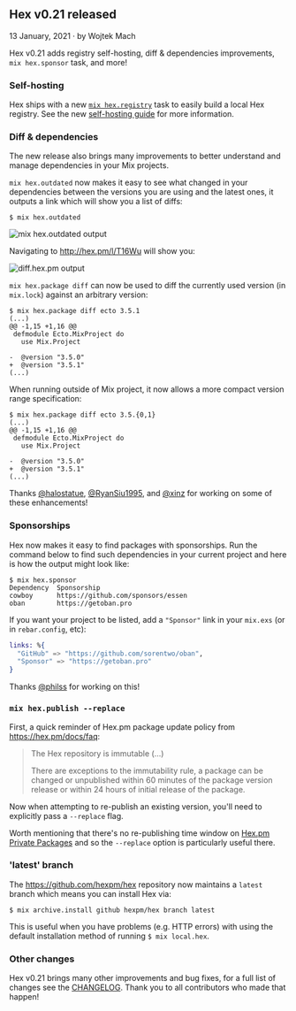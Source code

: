 ## Hex v0.21 released

<div class="subtitle"><time datetime="2021-01-13T00:00:00Z">13 January, 2021</time> · by Wojtek Mach</div>

Hex v0.21 adds registry self-hosting, diff & dependencies improvements, `mix hex.sponsor` task, and more!

### Self-hosting

Hex ships with a new [`mix hex.registry`](https://hexdocs.pm/hex/Mix.Tasks.Hex.Registry) task to easily build a local Hex registry.
See the new [self-hosting guide](https://hex.pm/docs/self_hosting) for more information.

### Diff & dependencies

The new release also brings many improvements to better understand and manage dependencies in your Mix projects.

`mix hex.outdated` now makes it easy to see what changed in your dependencies between the versions you are using and the latest ones, it outputs a link which will show you a list of diffs:

```
$ mix hex.outdated
```

![mix hex.outdated output](/images/blog/013_hexoutdated.png)

Navigating to http://hex.pm/l/T16Wu will show you:

![diff.hex.pm output](/images/blog/013_hexdiff.png)

`mix hex.package diff` can now be used to diff the currently used version (in `mix.lock`) against an arbitrary version:

```
$ mix hex.package diff ecto 3.5.1
(...)
@@ -1,15 +1,16 @@
 defmodule Ecto.MixProject do
   use Mix.Project

-  @version "3.5.0"
+  @version "3.5.1"
(...)
```

When running outside of Mix project, it now allows a more compact version range specification:

```
$ mix hex.package diff ecto 3.5.{0,1}
(...)
@@ -1,15 +1,16 @@
 defmodule Ecto.MixProject do
   use Mix.Project

-  @version "3.5.0"
+  @version "3.5.1"
(...)
```

Thanks [@halostatue](https://github.com/halostatue), [@RyanSiu1995](https://github.com/RyanSiu1995), and [@xinz](https://github.com/xinz) for working on some of these enhancements!

### Sponsorships

Hex now makes it easy to find packages with sponsorships. Run the command below to find such dependencies in your current project and here is how the output might look like:

```
$ mix hex.sponsor
Dependency  Sponsorship
cowboy      https://github.com/sponsors/essen
oban        https://getoban.pro
```

If you want your project to be listed, add a `"Sponsor"` link in your `mix.exs` (or in `rebar.config`, etc):

```elixir
links: %{
  "GitHub" => "https://github.com/sorentwo/oban",
  "Sponsor" => "https://getoban.pro"
}
```

Thanks [@philss](https://github.com/philss) for working on this!

### `mix hex.publish --replace`

First, a quick reminder of Hex.pm package update policy from <https://hex.pm/docs/faq>:

> The Hex repository is immutable (...)
>
> There are exceptions to the immutability rule, a package can be changed or unpublished within 60 minutes of the package version release or within 24 hours of initial release of the package.

Now when attempting to re-publish an existing version, you'll need to explicitly pass a `--replace` flag.

Worth mentioning that there's no re-publishing time window on [Hex.pm Private Packages](https://hex.pm/docs/private) and so the `--replace` option is particularly useful there.

### 'latest' branch

The <https://github.com/hexpm/hex> repository now maintains a `latest` branch which means you can install Hex via:

```
$ mix archive.install github hexpm/hex branch latest
```

This is useful when you have problems (e.g. HTTP errors) with using the default installation method of running `$ mix local.hex`.

### Other changes

Hex v0.21 brings many other improvements and bug fixes, for a full list of changes see the [CHANGELOG](https://github.com/hexpm/hex/blob/v0.21.0/CHANGELOG.md). Thank you to all contributors who made that happen!
